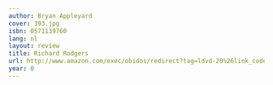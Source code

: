 ```yaml
---
author: Bryan Appleyard
cover: 393.jpg
isbn: 0571139760
lang: nl
layout: review
title: Richard Rodgers
url: http://www.amazon.com/exec/obidos/redirect?tag=ldvd-20%26link_code=xm2%26camp=2025%26creative=165953%26path=http://www.amazon.com/gp/redirect.html%253fASIN=0571139760%2526tag=ldvd-20%2526lcode=xm2%2526cID=2025%2526ccmID=165953%2526location=/o/ASIN/0571139760%25253FSubscriptionId=0VJDVJ14KM0P0VXDCQ82
year: 0
---
```



